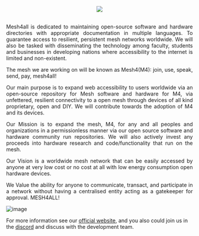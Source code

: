 
<div align=center>
    <img src="https://user-images.githubusercontent.com/82659700/142491536-0d37e0a5-4c58-483e-911b-746ae63ff67c.png">
</div>

<br>

<p align="justify">Mesh4all is dedicated to maintaining open-source software and hardware directories with appropriate documentation in multiple languages. To guarantee access to resilient, persistent mesh networks worldwide. We will also be tasked with disseminating the technology among faculty, students and businesses in developing nations where accessibility to the internet is limited and non-existent.
</p>

<p align="justify">The mesh we are working on will be known as Mesh4(M4): join, use, speak, send, pay, mesh4all!</p>

<p align="justify">Our main purpose is to expand web accessibility to users worldwide via an open-source repository for Mesh software and hardware for M4, via unfettered, resilient connectivity to a open mesh through devices of all kind proprietary, open and DIY. We will contribute towards the adoption of M4 and its devices.   
</p>
<p align="justify">Our Mission is to expand the mesh, M4,  for any and all peoples and organizations in a permissionless manner via our open source software and hardware community run repositories. We will also actively invest any proceeds into hardware research and code/functionality that run on the mesh.</p>

<p align="justify">Our Vision is a worldwide mesh network that can be easily accessed by anyone at very low cost or no cost at all with low energy consumption open hardware devices.</p>   

<p align="justify">We Value the ability for anyone to communicate,  transact, and participate in a network without having a centralised entity acting as a gatekeeper for approval. MESH4ALL!
</p>

![image](https://user-images.githubusercontent.com/82659700/142491263-6000c9eb-b142-4b9d-b28d-071c31783486.png)


For more information see our [official website](https://mesh4all.org), and you also could join us in the [discord]() and discuss with the development team.
